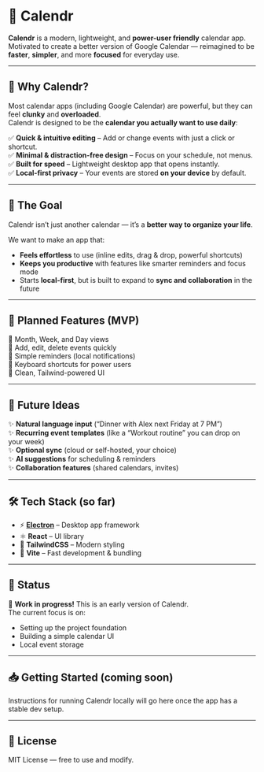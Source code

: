 # 📅 Calendr

**Calendr** is a modern, lightweight, and **power-user friendly** calendar app.  
Motivated to create a better version of Google Calendar — reimagined to be **faster**, **simpler**, and more **focused** for everyday use.

---

## 🌟 Why Calendr?

Most calendar apps (including Google Calendar) are powerful, but they can feel **clunky** and **overloaded**.  
Calendr is designed to be the **calendar you actually want to use daily**:

✅ **Quick & intuitive editing** – Add or change events with just a click or shortcut.  
✅ **Minimal & distraction-free design** – Focus on your schedule, not menus.  
✅ **Built for speed** – Lightweight desktop app that opens instantly.  
✅ **Local-first privacy** – Your events are stored **on your device** by default.

---

## 🎯 The Goal

Calendr isn’t just another calendar — it’s a **better way to organize your life**.  

We want to make an app that:
- **Feels effortless** to use (inline edits, drag & drop, powerful shortcuts)
- **Keeps you productive** with features like smarter reminders and focus mode
- Starts **local-first**, but is built to expand to **sync and collaboration** in the future

---

## 🚀 Planned Features (MVP)

🔹 Month, Week, and Day views  
🔹 Add, edit, delete events quickly  
🔹 Simple reminders (local notifications)  
🔹 Keyboard shortcuts for power users  
🔹 Clean, Tailwind-powered UI

---

## 🌈 Future Ideas

✨ **Natural language input** (“Dinner with Alex next Friday at 7 PM”)  
✨ **Recurring event templates** (like a “Workout routine” you can drop on your week)  
✨ **Optional sync** (cloud or self-hosted, your choice)  
✨ **AI suggestions** for scheduling & reminders  
✨ **Collaboration features** (shared calendars, invites)

---

## 🛠 Tech Stack (so far)

- ⚡ **[Electron](https://electronjs.org/)** – Desktop app framework  
- ⚛️ **React** – UI library  
- 🎨 **TailwindCSS** – Modern styling  
- 🔧 **Vite** – Fast development & bundling

---

## 📌 Status

🚧 **Work in progress!** This is an early version of Calendr.  
The current focus is on:
- Setting up the project foundation
- Building a simple calendar UI
- Local event storage

---

## 📥 Getting Started (coming soon)

Instructions for running Calendr locally will go here once the app has a stable dev setup.

---

## 📜 License

MIT License — free to use and modify.
